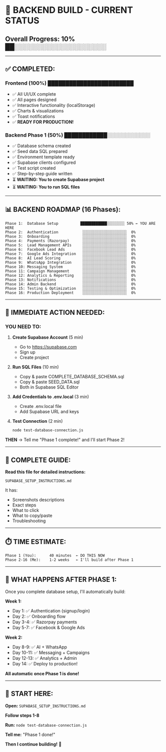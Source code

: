 # 🔨 BACKEND BUILD - CURRENT STATUS

## Overall Progress: 10% ██░░░░░░░░░░░░░░░░░░░░

---

## ✅ COMPLETED:

### **Frontend (100%)** ████████████████████████
- ✅ All UI/UX complete
- ✅ All pages designed
- ✅ Interactive functionality (localStorage)
- ✅ Charts & visualizations
- ✅ Toast notifications
- ✅ **READY FOR PRODUCTION!**

### **Backend Phase 1 (50%)** ████████████░░░░░░░░░░░░
- ✅ Database schema created
- ✅ Seed data SQL prepared
- ✅ Environment template ready
- ✅ Supabase clients configured
- ✅ Test script created
- ✅ Step-by-step guide written
- ⏳ **WAITING: You to create Supabase project**
- ⏳ **WAITING: You to run SQL files**

---

## 📊 BACKEND ROADMAP (16 Phases):

```
Phase 1:  Database Setup          ████████████░░░░░░░░ 50% ← YOU ARE HERE
Phase 2:  Authentication           ░░░░░░░░░░░░░░░░░░░░  0%
Phase 3:  Onboarding               ░░░░░░░░░░░░░░░░░░░░  0%
Phase 4:  Payments (Razorpay)      ░░░░░░░░░░░░░░░░░░░░  0%
Phase 5:  Lead Management APIs     ░░░░░░░░░░░░░░░░░░░░  0%
Phase 6:  Facebook Lead Ads        ░░░░░░░░░░░░░░░░░░░░  0%
Phase 7:  Google Ads Integration   ░░░░░░░░░░░░░░░░░░░░  0%
Phase 8:  AI Lead Scoring          ░░░░░░░░░░░░░░░░░░░░  0%
Phase 9:  WhatsApp Integration     ░░░░░░░░░░░░░░░░░░░░  0%
Phase 10: Messaging System         ░░░░░░░░░░░░░░░░░░░░  0%
Phase 11: Campaign Management      ░░░░░░░░░░░░░░░░░░░░  0%
Phase 12: Analytics & Reporting    ░░░░░░░░░░░░░░░░░░░░  0%
Phase 13: Notifications            ░░░░░░░░░░░░░░░░░░░░  0%
Phase 14: Admin Backend            ░░░░░░░░░░░░░░░░░░░░  0%
Phase 15: Testing & Optimization   ░░░░░░░░░░░░░░░░░░░░  0%
Phase 16: Production Deployment    ░░░░░░░░░░░░░░░░░░░░  0%
```

---

## 🎯 IMMEDIATE ACTION NEEDED:

### **YOU NEED TO:**

1. **Create Supabase Account** (5 min)
   - Go to https://supabase.com
   - Sign up
   - Create project

2. **Run SQL Files** (10 min)
   - Copy & paste COMPLETE_DATABASE_SCHEMA.sql
   - Copy & paste SEED_DATA.sql
   - Both in Supabase SQL Editor

3. **Add Credentials to .env.local** (3 min)
   - Create .env.local file
   - Add Supabase URL and keys

4. **Test Connection** (2 min)
   ```bash
   node test-database-connection.js
   ```

**THEN** → Tell me "Phase 1 complete!" and I'll start Phase 2!

---

## 📖 COMPLETE GUIDE:

**Read this file for detailed instructions:**
```
SUPABASE_SETUP_INSTRUCTIONS.md
```

It has:
- Screenshots descriptions
- Exact steps
- What to click
- What to copy/paste
- Troubleshooting

---

## ⏱️ TIME ESTIMATE:

```
Phase 1 (You):      40 minutes  ← DO THIS NOW
Phase 2-16 (Me):    1-2 weeks   ← I'll build after Phase 1
```

---

## 🎉 WHAT HAPPENS AFTER PHASE 1:

Once you complete database setup, I'll automatically build:

**Week 1:**
- Day 1: ✅ Authentication (signup/login)
- Day 2: ✅ Onboarding flow
- Day 3-4: ✅ Razorpay payments
- Day 5-7: ✅ Facebook & Google Ads

**Week 2:**
- Day 8-9: ✅ AI + WhatsApp
- Day 10-11: ✅ Messaging + Campaigns
- Day 12-13: ✅ Analytics + Admin
- Day 14: ✅ Deploy to production!

**All automatic once Phase 1 is done!**

---

## 📍 START HERE:

**Open:** `SUPABASE_SETUP_INSTRUCTIONS.md`

**Follow steps 1-8**

**Run:** `node test-database-connection.js`

**Tell me:** "Phase 1 done!"

**Then I continue building!** 🚀


